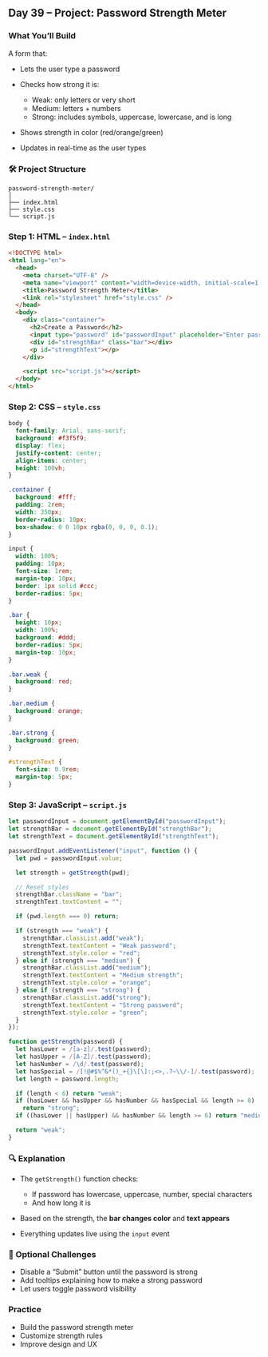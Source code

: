 <article class="day-block">

## Day 39 – Project: Password Strength Meter

### What You’ll Build

A form that:

- Lets the user type a password
- Checks how strong it is:

  - Weak: only letters or very short
  - Medium: letters + numbers
  - Strong: includes symbols, uppercase, lowercase, and is long

- Shows strength in color (red/orange/green)
- Updates in real-time as the user types

<div class="section-break"></div>

### 🛠 Project Structure

```
password-strength-meter/
│
├── index.html
├── style.css
└── script.js
```

<div class="section-break"></div>

### Step 1: HTML – `index.html`

```html
<!DOCTYPE html>
<html lang="en">
  <head>
    <meta charset="UTF-8" />
    <meta name="viewport" content="width=device-width, initial-scale=1.0" />
    <title>Password Strength Meter</title>
    <link rel="stylesheet" href="style.css" />
  </head>
  <body>
    <div class="container">
      <h2>Create a Password</h2>
      <input type="password" id="passwordInput" placeholder="Enter password" />
      <div id="strengthBar" class="bar"></div>
      <p id="strengthText"></p>
    </div>

    <script src="script.js"></script>
  </body>
</html>
```

<div class="section-break"></div>

### Step 2: CSS – `style.css`

```css
body {
  font-family: Arial, sans-serif;
  background: #f3f5f9;
  display: flex;
  justify-content: center;
  align-items: center;
  height: 100vh;
}

.container {
  background: #fff;
  padding: 2rem;
  width: 350px;
  border-radius: 10px;
  box-shadow: 0 0 10px rgba(0, 0, 0, 0.1);
}

input {
  width: 100%;
  padding: 10px;
  font-size: 1rem;
  margin-top: 10px;
  border: 1px solid #ccc;
  border-radius: 5px;
}

.bar {
  height: 10px;
  width: 100%;
  background: #ddd;
  border-radius: 5px;
  margin-top: 10px;
}

.bar.weak {
  background: red;
}

.bar.medium {
  background: orange;
}

.bar.strong {
  background: green;
}

#strengthText {
  font-size: 0.9rem;
  margin-top: 5px;
}
```

<div class="section-break"></div>

### Step 3: JavaScript – `script.js`

```js
let passwordInput = document.getElementById("passwordInput");
let strengthBar = document.getElementById("strengthBar");
let strengthText = document.getElementById("strengthText");

passwordInput.addEventListener("input", function () {
  let pwd = passwordInput.value;

  let strength = getStrength(pwd);

  // Reset styles
  strengthBar.className = "bar";
  strengthText.textContent = "";

  if (pwd.length === 0) return;

  if (strength === "weak") {
    strengthBar.classList.add("weak");
    strengthText.textContent = "Weak password";
    strengthText.style.color = "red";
  } else if (strength === "medium") {
    strengthBar.classList.add("medium");
    strengthText.textContent = "Medium strength";
    strengthText.style.color = "orange";
  } else if (strength === "strong") {
    strengthBar.classList.add("strong");
    strengthText.textContent = "Strong password";
    strengthText.style.color = "green";
  }
});

function getStrength(password) {
  let hasLower = /[a-z]/.test(password);
  let hasUpper = /[A-Z]/.test(password);
  let hasNumber = /\d/.test(password);
  let hasSpecial = /[!@#$%^&*()_+{}\[\]:;<>,.?~\\/-]/.test(password);
  let length = password.length;

  if (length < 6) return "weak";
  if (hasLower && hasUpper && hasNumber && hasSpecial && length >= 8)
    return "strong";
  if ((hasLower || hasUpper) && hasNumber && length >= 6) return "medium";

  return "weak";
}
```

<div class="section-break"></div>

### 🔍 Explanation

- The `getStrength()` function checks:

  - If password has lowercase, uppercase, number, special characters
  - And how long it is

- Based on the strength, the **bar changes color** and **text appears**
- Everything updates live using the `input` event

<div class="section-break"></div>

### 🔸 Optional Challenges

- Disable a “Submit” button until the password is strong
- Add tooltips explaining how to make a strong password
- Let users toggle password visibility

<div class="section-break"></div>

<div class="practice">

### Practice

- Build the password strength meter
- Customize strength rules
- Improve design and UX

</div>

</article>
